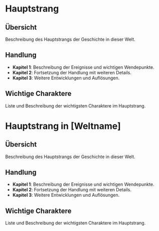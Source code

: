 # Hauptstrang

## Übersicht
Beschreibung des Hauptstrangs der Geschichte in dieser Welt.

## Handlung
- **Kapitel 1**: Beschreibung der Ereignisse und wichtigen Wendepunkte.
- **Kapitel 2**: Fortsetzung der Handlung mit weiteren Details.
- **Kapitel 3**: Weitere Entwicklungen und Auflösungen.

## Wichtige Charaktere
Liste und Beschreibung der wichtigsten Charaktere im Hauptstrang.

# Hauptstrang in [Weltname]

## Übersicht
Beschreibung des Hauptstrangs der Geschichte in dieser Welt.

## Handlung
- **Kapitel 1**: Beschreibung der Ereignisse und wichtigen Wendepunkte.
- **Kapitel 2**: Fortsetzung der Handlung mit weiteren Details.
- **Kapitel 3**: Weitere Entwicklungen und Auflösungen.

## Wichtige Charaktere
Liste und Beschreibung der wichtigsten Charaktere im Hauptstrang.
